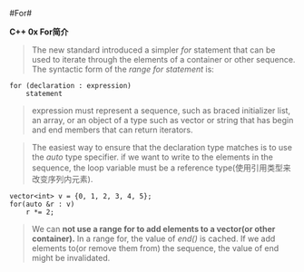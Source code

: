 #For#

**C++ 0x For简介**

>The new standard introduced a simpler *for* statement that can be used to iterate through the elements of a container or other sequence. The syntactic form of the *range for statement* is:	
			
	for (declaration : expression)
		statement
		
> expression must represent a sequence, such as braced initializer list, an array, or an object of a type such as vector or string that has begin and end members that can return iterators.

>The easiest way to ensure that the declaration type matches is to use the *auto* type specifier. if we want to write to the elements in the sequence, the loop variable must be a reference type(使用引用类型来改变序列内元素).

	vector<int> v = {0, 1, 2, 3, 4, 5};
	for(auto &r : v)
		r *= 2;
		
> We can **not use a range for to add elements to a vector(or other container).** In a range for, the value of *end()* is cached. If we add elements to(or remove them from) the sequence, the value of end might be invalidated. 
